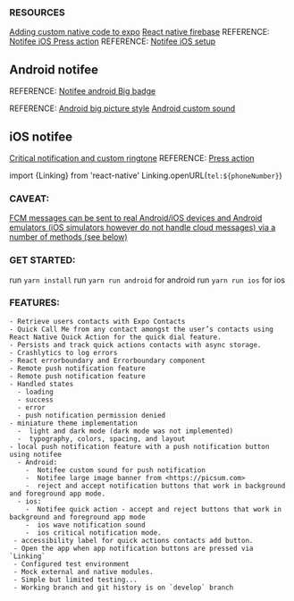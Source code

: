 
### RESOURCES

[Adding custom native code to expo](https://docs.expo.dev/workflow/customizing/)
[React native firebase](https://rnfirebase.io/)
REFERENCE: [Notifee iOS Press action](https://notifee.app/react-native/docs/ios/interaction#press-action)
REFERENCE: [Notifee iOS setup](https://notifee.app/react-native/docs/ios/interaction#press-action)




## Android notifee

REFERENCE: [Notifee android Big badge](https://notifee.app/react-native/docs/android/styles)

REFERENCE:
 [Android big picture style](https://notifee.app/react-native/reference/androidbigpicturestyle)
[Android custom sound](https://notifee.app/react-native/docs/android/behaviour)


## iOS notifee

[Critical notification and custom ringtone](https://notifee.app/react-native/docs/ios/behaviour#sound)
REFERENCE: [Press action](https://notifee.app/react-native/docs/ios/interaction#press-action)


import {Linking} from 'react-native'
Linking.openURL(`tel:${phoneNumber}`)

###  CAVEAT: 
[FCM messages can be sent to real Android/iOS devices and Android emulators (iOS simulators however do not handle cloud messages) via a number of methods (see below)](https://rnfirebase.io/messaging/usage)


### GET STARTED:

run `yarn install`
run `yarn run android` for android
run `yarn run ios` for ios


### FEATURES:
    - Retrieve users contacts with Expo Contacts
    - Quick Call Me from any contact amongst the user’s contacts using React Native Quick Action for the quick dial feature.
    - Persists and track quick actions contacts with async storage.
    - Crashlytics to log errors
    - React errorboundary and Errorboundary component
    - Remote push notification feature
    - Remote push notification feature
    - Handled states
      - loading
      - success
      - error
      - push notification permission denied
    - miniature theme implementation
      -  light and dark mode (dark mode was not implemented)
      -  typography, colors, spacing, and layout 
    - local push notification feature with a push notification button using notifee
      - Android: 
        -  Notifee custom sound for push notification
        -  Notifee large image banner from <https://picsum.com>
        -  reject and accept notification buttons that work in background and foreground app mode.
      - ios:
        -  Notifee quick action - accept and reject buttons that work in background and foreground app mode
        -  ios wave notification sound
        -  ios critical notification mode.
     - accessibility label for quick actions contacts add button.
     - Open the app when app notification buttons are pressed via `Linking`
     - Configured test environment
     - Mock external and native modules.
     - Simple but limited testing...
     - Working branch and git history is on `develop` branch